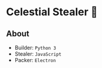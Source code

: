 # Celestial Stealer 💸

## About
- Builder: `Python 3`
- Stealer: `JavaScript`
- Packer: `Electron`

